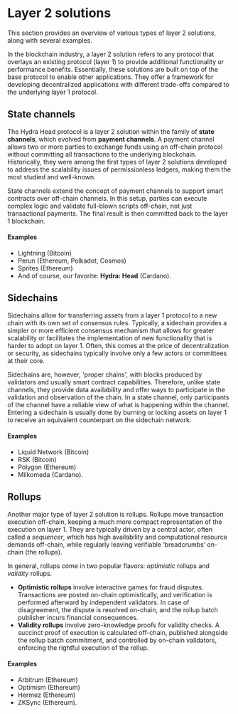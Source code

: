 # Layer 2 solutions

This section provides an overview of various types of layer 2 solutions, along with several examples.

In the blockchain industry, a layer 2 solution refers to any protocol that overlays an existing protocol (layer 1) to provide additional functionality or performance benefits. Essentially, these solutions are built on top of the base protocol to enable other applications. They offer a framework for developing decentralized applications with different trade-offs compared to the underlying layer 1 protocol.

## State channels

The Hydra Head protocol is a layer 2 solution within the family of **state channels**, which evolved from **payment channels**. A payment channel allows two or more parties to exchange funds using an off-chain protocol without committing all transactions to the underlying blockchain. Historically, they were among the first types of layer 2 solutions developed to address the scalability issues of permissionless ledgers, making them the most studied and well-known.

State channels extend the concept of payment channels to support smart contracts over off-chain channels. In this setup, parties can execute complex logic and validate full-blown scripts off-chain, not just transactional payments. The final result is then committed back to the layer 1 blockchain.

#### Examples

- Lightning (Bitcoin)
- Perun (Ethereum, Polkadot, Cosmos)
- Sprites (Ethereum)
- And of course, our favorite: **Hydra: Head** (Cardano).

## Sidechains

Sidechains allow for transferring assets from a layer 1 protocol to a new chain with its own set of consensus rules. Typically, a sidechain provides a simpler or more efficient consensus mechanism that allows for greater scalability or facilitates the implementation of new functionality that is harder to adopt on layer 1. Often, this comes at the price of decentralization or security, as sidechains typically involve only a few actors or committees at their core.

Sidechains are, however, 'proper chains', with blocks produced by validators and usually smart contract capabilities. Therefore, unlike state channels, they provide data availability and offer ways to participate in the validation and observation of the chain. In a state channel, only participants of the channel have a reliable view of what is happening within the channel. Entering a sidechain is usually done by burning or locking assets on layer 1 to receive an equivalent counterpart on the sidechain network.

#### Examples

- Liquid Network (Bitcoin)
- RSK (Bitcoin)
- Polygon (Ethereum)
- Milkomeda (Cardano).

## Rollups

Another major type of layer 2 solution is rollups. Rollups move transaction execution off-chain, keeping a much more compact representation of the execution on layer 1. They are typically driven by a central actor, often called a *sequencer*, which has high availability and computational resource demands off-chain, while regularly leaving verifiable ‘breadcrumbs’ on-chain (the rollups).

In general, rollups come in two popular flavors: *optimistic* rollups and *validity* rollups.

- **Optimistic rollups** involve interactive games for fraud disputes. Transactions are posted on-chain optimistically, and verification is performed afterward by independent validators. In case of disagreement, the dispute is resolved on-chain, and the rollup batch publisher incurs financial consequences.
- **Validity rollups** involve zero-knowledge proofs for validity checks. A succinct proof of execution is calculated off-chain, published alongside the rollup batch commitment, and controlled by on-chain validators, enforcing the rightful execution of the rollup.

#### Examples

- Arbitrum (Ethereum)
- Optimism (Ethereum)
- Hermez (Ethereum)
- ZKSync (Ethereum).
